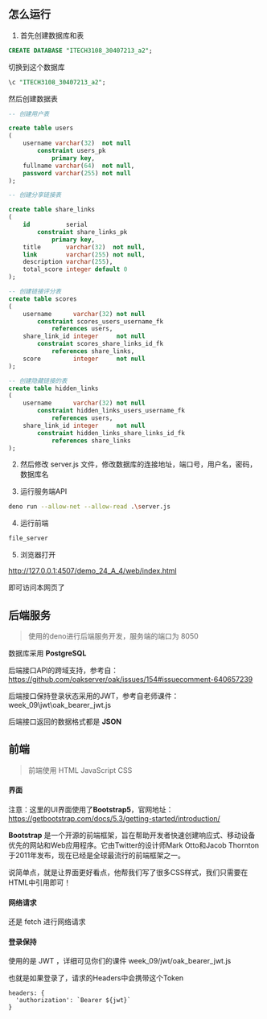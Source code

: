 ## 怎么运行

1. 首先创建数据库和表

```sql
CREATE DATABASE "ITECH3108_30407213_a2";
```

切换到这个数据库

```sql
\c "ITECH3108_30407213_a2";
```

然后创建数据表

```sql
-- 创建用户表

create table users
(
    username varchar(32)  not null
        constraint users_pk
            primary key,
    fullname varchar(64)  not null,
    password varchar(255) not null
);

-- 创建分享链接表

create table share_links
(
    id          serial
        constraint share_links_pk
            primary key,
    title       varchar(32)  not null,
    link        varchar(255) not null,
    description varchar(255),
    total_score integer default 0
);

-- 创建链接评分表
create table scores
(
    username      varchar(32) not null
        constraint scores_users_username_fk
            references users,
    share_link_id integer     not null
        constraint scores_share_links_id_fk
            references share_links,
    score         integer     not null
);

-- 创建隐藏链接的表
create table hidden_links
(
    username      varchar(32) not null
        constraint hidden_links_users_username_fk
            references users,
    share_link_id integer     not null
        constraint hidden_links_share_links_id_fk
            references share_links
);
```

2. 然后修改 server.js 文件，修改数据库的连接地址，端口号，用户名，密码，数据库名

3. 运行服务端API

```bash
deno run --allow-net --allow-read .\server.js
```

4. 运行前端

```bash
file_server
```

5. 浏览器打开 

http://127.0.0.1:4507/demo_24_A_4/web/index.html

即可访问本网页了


## 后端服务
> 使用的deno进行后端服务开发，服务端的端口为 8050

数据库采用 **PostgreSQL**

后端接口API的跨域支持，参考自：https://github.com/oakserver/oak/issues/154#issuecomment-640657239

后端接口保持登录状态采用的JWT，参考自老师课件：week_09\jwt\oak_bearer_jwt.js

后端接口返回的数据格式都是 **JSON**


## 前端
> 前端使用 HTML JavaScript CSS


#### 界面
注意：这里的UI界面使用了**Bootstrap5**，官网地址：https://getbootstrap.com/docs/5.3/getting-started/introduction/

**Bootstrap** 是一个开源的前端框架，旨在帮助开发者快速创建响应式、移动设备优先的网站和Web应用程序。它由Twitter的设计师Mark Otto和Jacob Thornton于2011年发布，现在已经是全球最流行的前端框架之一。

说简单点，就是让界面更好看点，他帮我们写了很多CSS样式，我们只需要在HTML中引用即可！


#### 网络请求

还是 fetch 进行网络请求


#### 登录保持

使用的是 JWT ，详细可见你们的课件  week_09/jwt/oak_bearer_jwt.js

也就是如果登录了，请求的Headers中会携带这个Token

```
headers: {
  'authorization': `Bearer ${jwt}`
}
```


